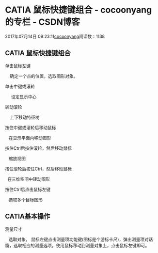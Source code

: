 # CATIA 鼠标快捷键组合 - cocoonyang的专栏 - CSDN博客





2017年07月14日 09:23:11[cocoonyang](https://me.csdn.net/cocoonyang)阅读数：1138








## CATIA 鼠标快捷键组合

单击鼠标左键

    确定一个点的位置，选取图形对象。



单击中键或滚轮


     设定显示中心



转动滚轮


    上下移动特征树 



按住中键或滚轮后移动鼠标  


   在显示平面内移动图形



按住Ctrl后按住滚轮，然后移动鼠标


   缩放视图



按住滚轮后按住Ctrl，然后移动鼠标


  在三维空间中转动图形



按住Ctrl后点击鼠标左键


   选取多个目标图形





## CATIA基本操作




测量尺寸

   选取对象， 鼠标左键点击测量项功能键(图标是个游标卡尺)，弹出测量项对话窗，选取相应的测量选项。使用鼠标移动到测量对象上，点击鼠标左键即可。






